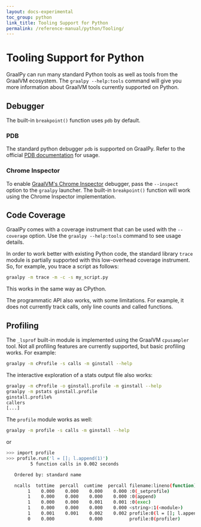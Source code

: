 ```yaml
---
layout: docs-experimental
toc_group: python
link_title: Tooling Support for Python
permalink: /reference-manual/python/Tooling/
---
```

# Tooling Support for Python
GraalPy can run many standard Python tools as well as tools from the GraalVM ecosystem.
The `graalpy --help:tools` command will give you more information about GraalVM tools currently supported on Python.

## Debugger
The built-in `breakpoint()` function uses `pdb` by default.

### PDB
The standard python debugger `pdb` is supported on GraalPy. Refer to the official [PDB documentation](https://docs.python.org/3/library/pdb.html) for usage.

### Chrome Inspector
To enable [GraalVM's Chrome Inspector](https://github.com/oracle/graal/blob/master/docs/tools/chrome-debugger.md) debugger, pass the `--inspect` option to the `graalpy` launcher.
The built-in `breakpoint()` function will work using the Chrome Inspector implementation.

## Code Coverage

GraalPy comes with a coverage instrument that can be used with the `--coverage` option.
Use the `graalpy --help:tools` command to see usage details.

In order to work better with existing Python code, the standard library `trace` module is partially supported with this low-overhead coverage instrument.
So, for example, you trace a script as follows:

```bash
graalpy -m trace -m -c -s my_script.py
```

This works in the same way as CPython.

The programmatic API also works, with some limitations.
For example, it does not currently track calls, only line counts and called functions.

## Profiling

The `_lsprof` built-in module is implemented using the GraalVM `cpusampler` tool.
Not all profiling features are currently supported, but basic profiling works. For example:

```bash
graalpy -m cProfile -s calls -m ginstall --help
```

The interactive exploration of a stats output file also works:

```bash
graalpy -m cProfile -o ginstall.profile -m ginstall --help
graalpy -m pstats ginstall.profile
ginstall.profile%
callers
[...]
```

The `profile` module works as well:

```bash
graalpy -m profile -s calls -m ginstall --help
```

or

```bash
>>> import profile
>>> profile.run('l = []; l.append(1)')
         5 function calls in 0.002 seconds

   Ordered by: standard name

   ncalls  tottime  percall  cumtime  percall filename:lineno(function)
        1    0.000    0.000    0.000    0.000 :0(_setprofile)
        1    0.000    0.000    0.000    0.000 :0(append)
        1    0.000    0.000    0.001    0.001 :0(exec)
        1    0.000    0.000    0.000    0.000 <string>:1(<module>)
        1    0.001    0.001    0.002    0.002 profile:0(l = []; l.append(1))
        0    0.000             0.000          profile:0(profiler)
```
